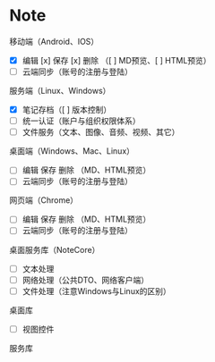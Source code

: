 # Note

移动端（Android、IOS）
- [x] 编辑 [x] 保存 [x] 删除 （[ ] MD预览、[ ] HTML预览）
- [ ] 云端同步（账号的注册与登陆）

服务端（Linux、Windows）
- [x] 笔记存档（[ ] 版本控制）
- [ ] 统一认证（账户与组织权限体系）
- [ ] 文件服务（文本、图像、音频、视频、其它）

桌面端（Windows、Mac、Linux）
- [ ] 编辑 保存 删除 （MD、HTML预览）
- [ ] 云端同步（账号的注册与登陆）

网页端（Chrome）
- [ ] 编辑 保存 删除 （MD、HTML预览）
- [ ] 云端同步（账号的注册与登陆）

桌面服务库（NoteCore）
- [ ] 文本处理
- [ ] 网络处理（公共DTO、网络客户端）
- [ ] 文件处理（注意Windows与Linux的区别）

桌面库
- [ ] 视图控件

服务库
